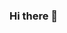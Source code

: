 ### Hi there 👋

<!--
# HI EVERYONE!(⌐■_■)

Call me just a husk, because i don't care🗿🗿🗿

I'm a beginner software developer. I don't know so much about the programming and computer science, but i should learn more and it's my goal🏆🏆🏆

Basicly, i know C++, OOP, Algorithms and Data Structures, and a few python with assembly🤓

At the moment i've done some litle projects. There is a one-neuron net, and a device that based on Arduino. All of this i wrote on C++.

Some facts about myself: 
- 📖If i need to make something intresting i can work with it for the long time.
- 🚊I like to travel and learn something new.
- 🎧Listen to musik it's my favorite thing, because when i do this, i fell much better. Do you wanna listenning to [musik with me](https://open.spotify.com/user/31prg5kvvxwv736oczg6ertbizxa?si=33e8daeed7ea4e5a)? 
-->

